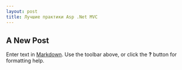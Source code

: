 ```yaml
---
layout: post
title: Лучшие практики Asp .Net MVC
---
```

## A New Post

Enter text in [Markdown](http://daringfireball.net/projects/markdown/). Use the toolbar above, or click the **?** button for formatting help.
